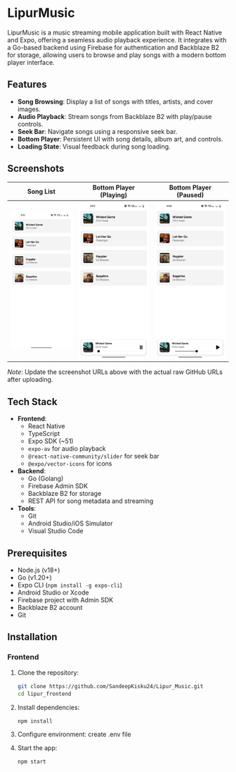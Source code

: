 # LipurMusic

LipurMusic is a music streaming mobile application built with React Native and Expo, offering a seamless audio playback experience. It integrates with a Go-based backend using Firebase for authentication and Backblaze B2 for storage, allowing users to browse and play songs with a modern bottom player interface.

## Features

- **Song Browsing**: Display a list of songs with titles, artists, and cover images.
- **Audio Playback**: Stream songs from Backblaze B2 with play/pause controls.
- **Seek Bar**: Navigate songs using a responsive seek bar.
- **Bottom Player**: Persistent UI with song details, album art, and controls.
- **Loading State**: Visual feedback during song loading.

## Screenshots

| Song List | Bottom Player (Playing) | Bottom Player (Paused) |
|-----------|-------------------------|------------------------|
| ![Song List](https://raw.githubusercontent.com/SandeepKisku24/Lipur_Music/main/screenshots/song_list.jpeg) | ![Player Playing](https://raw.githubusercontent.com/SandeepKisku24/Lipur_Music/main/screenshots/player_playing.jpeg) | ![Player Paused](https://raw.githubusercontent.com/SandeepKisku24/Lipur_Music/main/screenshots/player_paused.jpeg) |

*Note*: Update the screenshot URLs above with the actual raw GitHub URLs after uploading.

## Tech Stack

- **Frontend**:
  - React Native
  - TypeScript
  - Expo SDK (~51)
  - `expo-av` for audio playback
  - `@react-native-community/slider` for seek bar
  - `@expo/vector-icons` for icons
- **Backend**:
  - Go (Golang)
  - Firebase Admin SDK
  - Backblaze B2 for storage
  - REST API for song metadata and streaming
- **Tools**:
  - Git
  - Android Studio/iOS Simulator
  - Visual Studio Code

## Prerequisites

- Node.js (v18+)
- Go (v1.20+)
- Expo CLI (`npm install -g expo-cli`)
- Android Studio or Xcode
- Firebase project with Admin SDK
- Backblaze B2 account
- Git

## Installation

### Frontend
1. Clone the repository:
   ```bash
   git clone https://github.com/SandeepKisku24/Lipur_Music.git
   cd lipur_frontend
2. Install dependencies:
   ```bash
   npm install
3. Configure environment:
   create .env file
   
4. Start the app:
   ```bash
   npm start
   
